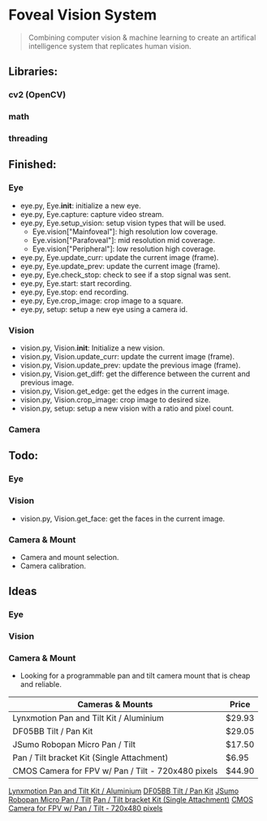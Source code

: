 # Foveal Vision System
> Combining computer vision & machine learning to create an artifical intelligence system that replicates human vision.

## Libraries:
### cv2 (OpenCV)
### math
### threading

## Finished:
### Eye
* eye.py, Eye.__init__: initialize a new eye.
* eye.py, Eye.capture: capture video stream.
* eye.py, Eye.setup\_vision: setup vision types that will be used.
  * Eye.vision["Mainfoveal"]: high resolution low coverage.
  * Eye.vision["Parafoveal"]: mid resolution mid coverage.
  * Eye.vision["Peripheral"]: low resolution high coverage.
* eye.py, Eye.update\_curr: update the current image (frame).
* eye.py, Eye.update\_prev: update the current image (frame).
* eye.py, Eye.check\_stop: check to see if a stop signal was sent.
* eye.py, Eye.start: start recording.
* eye.py, Eye.stop: end recording.
* eye.py, Eye.crop\_image: crop image to a square.
* eye.py, setup: setup a new eye using a camera id.
### Vision
* vision.py, Vision.__init__: Initialize a new vision.
* vision.py, Vision.update\_curr: update the current image (frame).
* vision.py, Vision.update\_prev: update the previous image (frame).
* vision.py, Vision.get\_diff: get the difference between the current and previous image.
* vision.py, Vision.get\_edge: get the edges in the current image.
* vision.py, Vision.crop\_image: crop image to desired size.
* vision.py, setup: setup a new vision with a ratio and pixel count.
### Camera

## Todo:
### Eye
### Vision
* vision.py, Vision.get\_face: get the faces in the current image.
### Camera & Mount
* Camera and mount selection.
* Camera calibration.

## Ideas
### Eye
### Vision
### Camera & Mount
* Looking for a programmable pan and tilt camera mount that is cheap and reliable.

| Cameras & Mounts                                   | Price  |
| -------------------------------------------------- | ------ |
| Lynxmotion Pan and Tilt Kit / Aluminium            | $29.93 |
| DF05BB Tilt / Pan Kit                              | $29.05 |
| JSumo Robopan Micro Pan / Tilt                     | $17.50 |
| Pan / Tilt bracket Kit (Single Attachment)         | $6.95  |
| CMOS Camera for FPV w/ Pan / Tilt - 720x480 pixels | $44.90 |

[Lynxmotion Pan and Tilt Kit / Aluminium](https://www.robotshop.com/en/lynxmotion-pan-and-tilt-kit-aluminium2.html)
[DF05BB Tilt / Pan Kit](https://www.robotshop.com/en/df05bb-tilt-pan-kit.html)
[JSumo Robopan Micro Pan / Tilt](https://www.robotshop.com/en/jsumo-robopan-micro-pan-tilt.html)
[Pan / Tilt bracket Kit (Single Attachment)](https://www.robotshop.com/en/pan-tilt-bracket-kit-single-attachment.html)
[CMOS Camera for FPV w/ Pan / Tilt - 720x480 pixels](https://www.robotshop.com/en/cmos-camera-fpv-pan-tilt-720x480-pixels.html)
